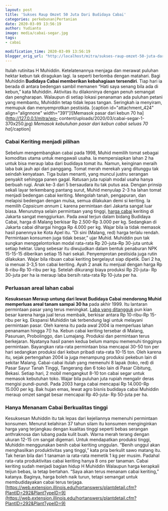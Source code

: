 ```yaml
---
layout: post
title: 'Sukses Raup Omzet 50 Juta Dari Budidaya Cabai'
categories: perkebunan|Pertanian
date: 2020-03-09 13:56:19
author: Yudianto
image: media/cabai-segar.jpg
tags:
- cabai

modification_time: 2020-03-09 13:56:19
blogger_orig_url: "http://localhost/mitra/sukses-raup-omzet-50-juta-dari.html"
---
```


Itulah rutinitas H Muhiddin. Ketelatenannya menjaga dan merawat puluhan hektar
kebun tak diragukan lagi. Ia seperti berlomba dengan matahari. Bagi Muhiddin
**Budidaya Cabai memberikan kebahagiaan tersendiri**. Tiap hari ia berada di
antara bedengan sambil memanen “Hati saya senang bila ada di kebun,” kata
Muhiddin. Aktivitas itu dilakoninya dengan penuh semangat dan pengharapan.
Walaupun di setiap lokasi penanaman ada puluhan petani yang membantu, Muhiddin
tetap tidak lepas tangan. Seringkah ia menyiram, memupuk dan menyemprotkan
pestisida. [caption id="attachment_424" align="alignnone"
width="391"]![Memasok pasar dari kebun 70 ha](http://127.0.0.1/mitra/wp-
content/uploads/2020/03/cabai-segar-1-370x250.jpg) _Memasok kebutuhan pasar
dari kebun cabai seluas 70 ha_[/caption]

### Cabai Keriting menjadi pilihan

Sebelum mengembangkan cabai pada 1998, Muhid memilih tomat sebagai komoditas
utama untuk mengawali usaha. Ia mempersiapkan lahan 2 ha untuk bisa meraup
laba dari budidaya tomat itu. Namun, keinginan meraih laba bak jauh api dari
panggang. Tomat merah merekah yang ditunggu tak seindah kenyataan. Tiga bulan
menanti, yang muncul justru serangan penyakit sehingga panen gagal. Ratusan
juta rupiah modal usaha hanya berbuah rugi. Anak ke-3 dari 5 bersaudara itu
tak putus asa. Dengan prinsip sekali layar terkembang pantang surut, Muhid
menyulap 2-3 ha lahan tomat menjadi bedengan cabai keriting. Mengolah tanah,
pengapuran, dan melapisi bedengan dengan mulsa, semua dilakukan demi si
keriting. Ia memilih _Capsicum annum L_ karena permintaan dari Jakarta sangat
luar biasa. Menurutnya selain permintaan yang tinggi, [harga
cabai](http://127.0.0.1/mitra/topik/cabai) keriting di Jakarta sangat
menggiurkan. Pada awal terjun dalam bidang Budidaya Cabai, harga di Malang
berkisar Rp 2.500-Rp 3.000 per kg. Sedangkan di Jakarta cabai dihargai hingga
Rp 4.000 per kg. Wajar bila ia tidak memasok hasil panennya ke Kota Apel itu.
“Di sini (Malang, red) harga terlalu rendah. Permintaan konsumen juga tidak
besar,” ujar Muhid. Muhiddin pun tak sungkan menggelontorkan modal rata-rata
Rp 20-juta-Rp 30-juta untuk setiap hektar. Uang sebesar itu diwujudkan dalam
bentuk penaburan NPK 15-15-15 diberikan setiap 15 hari sekali. Penyemprotan
pestisida juga rutin dilakukan. Wajar bila ribuan cabai keriting bergelayut
siap dipetik. Dari 2 ha, ia menuai 3-3,5 ton cabai keriting. Ayah 2 anak itu
menjual dengan harga Rp 8-ribu-Rp 10-ribu per kg. Setelah dikurangi biaya
produksi Rp 20-juta- Rp 30-juta per ha ia meraup laba bersih rata-rata Rp
10-juta per ha.

### Perluasan areal lahan cabai

**Kesuksesan Meraup untung dari lewat Budidaya Cabai mendorong Muhid
memperluas areal tanam sampai 30 ha** pada akhir 1999. Itu lantaran permintaan
pasar yang terus meningkat. [Laba yang
ditangguk](http://127.0.0.1/mitra/prospek-bisnis-bubuk-cabe-yang.html) pun
kian besar karena harga jual terus membaik, berkisar antara Rp 10-ribu-Rp
15-ribu per kg. Ekspansi Muhiddin tak terbendung lagi untuk melayani
permintaan pasar. Oleh karena itu pada awal 2004 ia memperluas lahan penanaman
hingga 7() ha. Kebun cabai keriting tersebar di Malang, Pasuruan, Probolinggo,
dan Lumajang. Produksi dan permintaan terus berkejaran. Nyatanya hasil panen
kedua belum mampu memenuhi tingginya permintaan. Bayangkan rata-rata
permintaan bisa mencapai 30-50 ton per hari sedangkan produksi dari kebun
pribadi rata-rata 10-15 ton. Oleh karena itu, sejak pertengahan 2004 ia juga
menampung produksi pekebun lain di sekitar Malang. Cabai-cabai itulah yang
memenuhi 8 lapak (toko, red) di Pasar Sayur Tanah Tinggi, Tangerang dan 6 toko
lain di Pasar Cibitung, Bekasi. Setiap hari, 2 mobil mengangkut 8-10 ton cabai
segar untuk memasok kebutuhan toko. Wajar bila puluhan juta rupiah mengalir
deras mengisi pundi-pundi. Pada 2003 harga cabai mencapai Rp 14.000-Rp 15.000
per kg. Bak hujan emas, lewat agro bisnis budidaya cabai Muhiddin meraup omzet
sangat besar mencapai Rp 40-juta- Rp 50-juta per ha.

### Hanya Menanam Cabai Berkualitas tinggi

Kesuksesan Muhiddin itu tak lepas dari kejeliannya memenuhi permintaan
konsumen. Menurut kelahiran 37 tahun silam itu konsumen menginginkan harga
yang terjangkau dengan kualitas tinggi seperti bebas serangan anthraknosa dan
lubang pada kulit buah. Warna merah terang dengan ukuran 12-15 cm sangat
digemari. Untuk mendapatkan produksi tinggi, Muhiddin menggunakan benih cabai
keriting unggulan. “Benih unggul akan menghasilkan produktivitas yang tinggi,”
kata pria berkulit sawo matang itu. Tak heran bila dari 1 tanaman ia rata-rata
memetik 1 kg per musim. Padahal rata-rata produktivitas cabai keriting hanya 8
ons per tanaman. Cabai keriting sudah menjadi bagian hidup H Muhiddin Walaupun
harga kerapkali teijun bebas, ia tetap bertahan. “Saya akan terus menanam
cabai keriting,” katanya. Baginya, harga boleh naik turun, tetapi semangat
untuk membudidayakan cabai terus terjaga.
[https://web.extension.illinois.edu/hortanswers/plantdetail.cfm?PlantID=292&PlantTypeID=9](https://web.extension.illinois.edu/hortanswers/plantdetail.cfm?PlantID=292&PlantTypeID=9)


